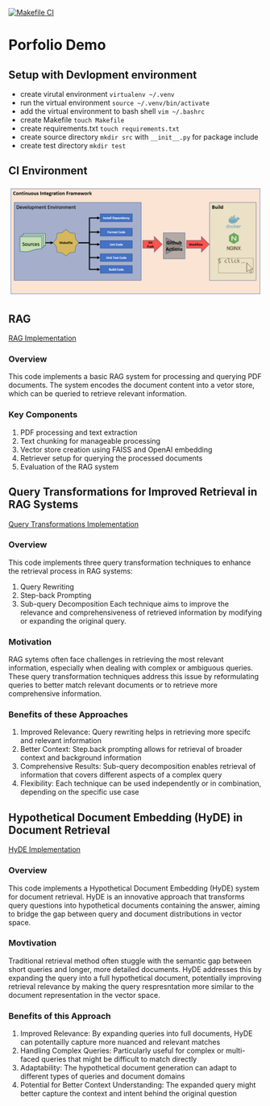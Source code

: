 [![Makefile CI](https://github.com/caca888/MLportfolio/actions/workflows/makefile.yml/badge.svg)](https://github.com/caca888/MLportfolio/actions/workflows/makefile.yml)

# Porfolio Demo 

## Setup with Devlopment environment

* create virutal environment ```virtualenv ~/.venv```
* run the virtual environment ```source ~/.venv/bin/activate```
* add the virtual environment to bash shell ```vim ~/.bashrc```
* create Makefile ```touch Makefile```
* create requirements.txt ```touch requirements.txt```
* create source directory ```mkdir src``` with ```__init__.py``` for package include
* create test directory ```mkdir test```


## CI Environment

![CI Environment](/img/CI.PNG)

## RAG
[RAG Implementation](https://github.com/caca888/MLportfolio/blob/main/rag/rag.py)
### Overview
This code implements a basic RAG system for processing and querying PDF documents. The system encodes the document content into a vetor store, which can be queried to retrieve relevant information.
### Key Components
1. PDF processing and text extraction
2. Text chunking for manageable processing
3. Vector store creation using FAISS and OpenAI embedding
4. Retriever setup for querying the processed documents
5. Evaluation of the RAG system


## Query Transformations for Improved Retrieval in RAG Systems
[Query Transformations Implementation](https://github.com/caca888/MLportfolio/blob/main/rag/05_query_transformation.ipynb)

### Overview
This code implements three query transformation techniques to enhance the retrieval process in RAG systems:
1. Query Rewriting
2. Step-back Prompting
3. Sub-query Decomposition
Each technique aims to improve the relevance and comprehensiveness of retrieved information by modifying or expanding the original query.
### Motivation
RAG sytems often face challenges in retrieving the most relevant information, especially when dealing with complex or ambiguous queries. These query transformation techniques address this issue by reformulating queries to better match relevant documents or to retrieve more comprehensive information.

### Benefits of these Approaches
1. Improved Relevance: Query rewriting helps in retrieving more specifc and relevant information
2. Better Context: Step.back prompting allows for retrieval of broader context and background information
3. Comprehensive Results: Sub-query decomposition enables retrieval of information that covers different aspects of a complex query
4. Flexibility: Each technique can be used independently or in combination, depending on the specific use case


## Hypothetical Document Embedding (HyDE) in Document Retrieval
[HyDE Implementation](https://github.com/caca888/MLportfolio/blob/main/rag/06_hypothetical_Doc_Emb.ipynb)
### Overview
This code implements a Hypothetical Document Embedding (HyDE) system for document retrieval. HyDE is an innovative approach that transforms query questions into hypothetical documents containing the answer, aiming to bridge the gap between query and document distributions in vector space.
### Movtivation
Traditional retrieval method often stuggle with the semantic gap between short queries and longer, more detailed documents. HyDE addresses this by expanding the query into a full hypothetical document, potentially improving retrieval relevance by making the query respresntation more similar to the document representation in the vector space.

### Benefits of this Approach
1. Improved Relevance: By expanding queries into full documents, HyDE can potentailly capture more nuanced and relevant matches
2. Handling Complex Queries: Particularly useful for complex or multi-faced queries that might be difficult to match directly
3. Adaptability: The hypothetical document generation can adapt to different types of queries and document domains
4. Potential for Better Context Understanding: The expanded query might better capture the context and intent behind the original question
